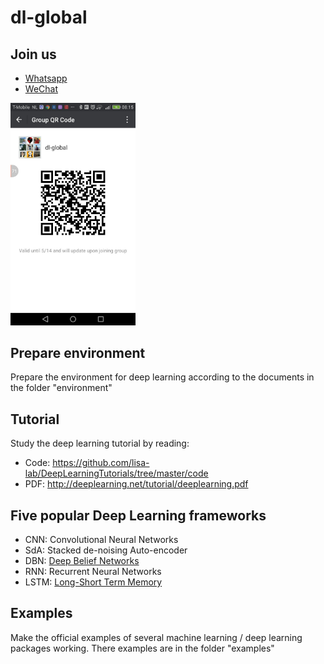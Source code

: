 # dl-global
## Join us
- [Whatsapp](https://chat.whatsapp.com/6nbTARfHIbN7oLhG6J5WZW)
- [WeChat](<img src="images/socialmedia/WeChat.jpg" width="200">)
<img src="images/socialmedia/WeChat.jpg" width="200">

## Prepare environment
Prepare the environment for deep learning according to the documents in the folder "environment"
## Tutorial
Study the deep learning tutorial by reading:
- Code: https://github.com/lisa-lab/DeepLearningTutorials/tree/master/code
- PDF: http://deeplearning.net/tutorial/deeplearning.pdf
## Five popular Deep Learning frameworks
- CNN: Convolutional Neural Networks
- SdA: Stacked de-noising Auto-encoder
- DBN: [Deep Belief Networks](http://blog.csdn.net/itplus/article/details/19168989) 
- RNN: Recurrent Neural Networks
- LSTM: [Long-Short Term Memory](http://colah.github.io/posts/2015-08-Understanding-LSTMs/)
## Examples
Make the official examples of several machine learning / deep learning packages working. There examples are in the folder "examples"
